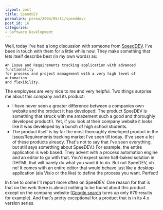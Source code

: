 ```yaml
---
layout: post
title: SpeedDEV
permalink: perma/2004/05/11/speeddev/
post_id: 16
categories: 
- Software Development
---
```


Well, today I've had a long discussion with someone from [SpeedDEV](http:/www.speedev.com/). I've been in touch with them for a little while now. They make something that lets itself describe best (in my own words) as:

	An Issue and Requirements tracking application with advanced functionality
	for process and project management with a very high level of automation
	and flexibility.

The employees are very nice to me and very helpful. Two things surprise me about this company and its product:

* I have never seen a greater difference between a companies own website and the product it has developed. The product SpeeDEV is something that struck with me amazement such a good and thoroughly developed product!). Yet, if you look at their company website it looks like it was developed by a bunch of high school students.
* The product itself is by far the most thoroughly developed product in the Issue/Requirements tracking market I've seen till today. (I've seen a lot of these products already. That's not to say that I've seen everything, but still says something about SpeeDEV.) For example, the entire application is web based. They advert with a process automation engine and an editor to go with that. You'd expect some half-baked solution in DHTML that will barely do what you want it to do. But not SpeeDEV, oh no! It comes with an entire editor that would behave just like a desktop application (ala Visio or the like) to define the process you want. Perfect!

In time to come I'll report more often on SpeeDEV. One reason for that is that on the web there is almost nothing to be found about this product except on the company website ([Google search](http:/www.google.com/search?as_q=speedev&num=10&hl=en&ie=UTF-8&oe=UTF-8&btnG=Google+Search&as_epq=&as_oq=&as_eq=&lr=&as_ft=i&as_filetype=&as_qdr=all&as_nlo=&as_nhi=&as_occt=any&as_dt=e&as_sitesearch=speedev.com&safe=images) turns up only 679 results for example). And that's pretty exceptional for a product that is in its 4.x version series.
